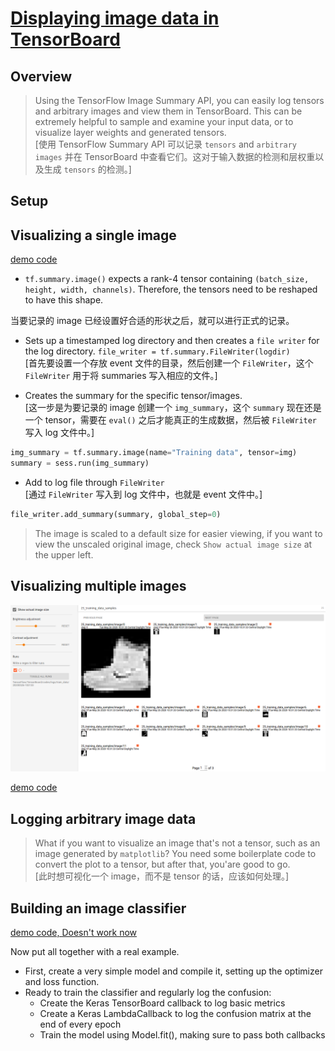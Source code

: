 # [Displaying image data in TensorBoard](https://www.tensorflow.org/tensorboard/image_summaries)

## Overview
> Using the TensorFlow Image Summary API, you can easily log tensors and arbitrary images and view them in TensorBoard. 
> This can be extremely helpful to sample and examine your input data, or to visualize layer weights and generated tensors.     
> [使用 TensorFlow Summary API 可以记录 `tensors` and `arbitrary images` 并在 TensorBoard 中查看它们。这对于输入数据的检测和层权重以及生成 `tensors` 的检测。]

## Setup

## Visualizing a single image
[demo code](codes/demo_0.py)

* `tf.summary.image()` expects a rank-4 tensor containing `(batch_size, height, width, channels)`. Therefore, the tensors need to be reshaped to have this shape.     

当要记录的 image 已经设置好合适的形状之后，就可以进行正式的记录。   
     
* Sets up a timestamped log directory and then creates a `file writer` for the log directory. `file_writer = tf.summary.FileWriter(logdir)`   
[首先要设置一个存放 event 文件的目录，然后创建一个 `FileWriter`，这个 `FileWriter` 用于将 summaries 写入相应的文件。]

* Creates the summary for the specific tensor/images.       
[这一步是为要记录的 image 创建一个 `img_summary`，这个 `summary` 现在还是一个 tensor，需要在 `eval()` 之后才能真正的生成数据，然后被 `FileWriter` 写入 log 文件中。]
```python
img_summary = tf.summary.image(name="Training data", tensor=img)
summary = sess.run(img_summary)
```

* Add to log file through `FileWriter`      
[通过 `FileWriter` 写入到 log 文件中，也就是 event 文件中。]
```python
file_writer.add_summary(summary, global_step=0)
```

> The image is scaled to a default size for easier viewing, if you want to view the unscaled original image, check `Show actual image size` at the upper left.


## Visualizing multiple images
![Visualize multiple images](images/tensorboard_ex1.png)

[demo code](codes/demo_0.py)

## Logging arbitrary image data
> What if you want to visualize an image that's not a tensor, such as an image generated by `matplotlib`? You need some boilerplate code to convert the plot to a tensor, but after that, you'are good to go.       
> [此时想可视化一个 image，而不是 tensor 的话，应该如何处理。]

## Building an image classifier
[demo code, Doesn't work now](codes/demo_1.py)

Now put all together with a real example.
* First, create a very simple model and compile it, setting up the optimizer and loss function.
* Ready to train the classifier and regularly log the confusion:
    * Create the Keras TensorBoard callback to log basic metrics
    * Create a Keras LambdaCallback to log the confusion matrix at the end of every epoch
    * Train the model using Model.fit(), making sure to pass both callbacks

















